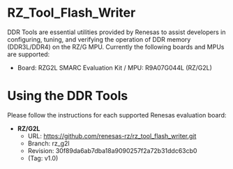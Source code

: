 # RZ_Tool_Flash_Writer
DDR Tools are essential utilities provided by Renesas to assist developers in configuring, tuning, and verifying the operation of DDR memory (DDR3L/DDR4) on the RZ/G MPU.
Currently the following boards and MPUs are supported:
* Board: RZG2L SMARC Evaluation Kit / MPU: R9A07G044L (RZ/G2L)

# Using the DDR Tools
Please follow the instructions for each supported Renesas evaluation board:
* **RZ/G2L**
  * URL: https://github.com/renesas-rz/rz_tool_flash_writer.git
  * Branch: rz_g2l
  * Revision: 30f89da6ab7dba18a9090257f2a72b31ddc63cb0
  * (Tag: v1.0)


